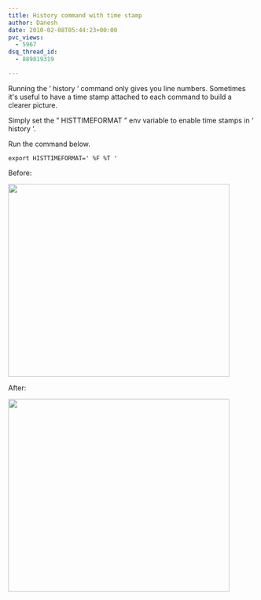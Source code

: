 ```yaml
---
title: History command with time stamp
author: Danesh
date: 2010-02-08T05:44:23+00:00
pvc_views:
  - 5967
dsq_thread_id:
  - 889819319

---
```

Running the &#8216; history &#8216; command only gives you line numbers. Sometimes it's useful to have a time stamp attached to each command to build a clearer picture.

Simply set the &#8221; HISTTIMEFORMAT &#8221; env variable to enable time stamps in &#8216; history &#8216;.

Run the command below.

`export HISTTIMEFORMAT=' %F %T '`

Before:

<img loading="lazy" class="alignnone size-medium wp-image-1985" title="history.timestamp.1" src="/wp-content/uploads/2010/02/history.timestamp.1-450x393.png" alt="" width="450" height="393" srcset="/wp-content/uploads/2010/02/history.timestamp.1-450x393.png 450w, /wp-content/uploads/2010/02/history.timestamp.1.png 795w" sizes="(max-width: 450px) 100vw, 450px" /> 

After:

<img loading="lazy" class="alignnone size-medium wp-image-1986" title="history.timestamp.2" src="/wp-content/uploads/2010/02/history.timestamp.2-450x393.png" alt="" width="450" height="393" srcset="/wp-content/uploads/2010/02/history.timestamp.2-450x393.png 450w, /wp-content/uploads/2010/02/history.timestamp.2.png 795w" sizes="(max-width: 450px) 100vw, 450px" />